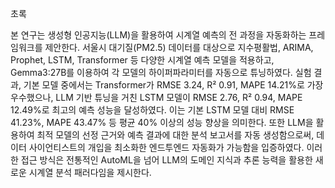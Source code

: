 초록

본 연구는 생성형 인공지능(LLM)을 활용하여 시계열 예측의 전 과정을 자동화하는 프레임워크를 제안한다. 서울시 대기질(PM2.5) 데이터를 대상으로 지수평활법, ARIMA, Prophet, LSTM, Transformer 등 다양한 시계열 예측 모델을 적용하고, Gemma3:27B를 이용하여 각 모델의 하이퍼파라미터를 자동으로 튜닝하였다. 실험 결과, 기본 모델 중에서는 Transformer가 RMSE 3.24, R² 0.91, MAPE 14.21%로 가장 우수했으나, LLM 기반 튜닝을 거친 LSTM 모델이 RMSE 2.76, R² 0.94, MAPE 12.49%로 최고의 예측 성능을 달성하였다. 이는 기본 LSTM 모델 대비 RMSE 41.23%, MAPE 43.47% 등 평균 40% 이상의 성능 향상을 의미한다. 또한 LLM을 활용하여 최적 모델의 선정 근거와 예측 결과에 대한 분석 보고서를 자동 생성함으로써, 데이터 사이언티스트의 개입을 최소화한 엔드투엔드 자동화가 가능함을 입증하였다. 이러한 접근 방식은 전통적인 AutoML을 넘어 LLM의 도메인 지식과 추론 능력을 활용한 새로운 시계열 분석 패러다임을 제시한다.
